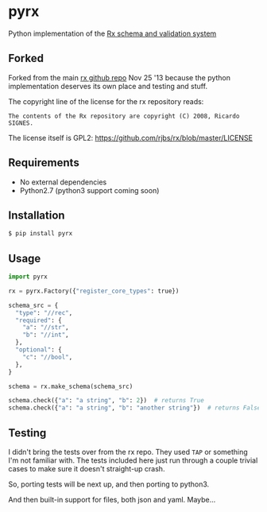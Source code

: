 pyrx
====

Python implementation of the [Rx schema and validation system](http://rx.codesimply.com/)


Forked
------

Forked from the main [rx github repo](https://github.com/rjbs/rx) Nov 25 '13
because the python implementation deserves its own place and testing and stuff.

The copyright line of the license for the rx repository reads:

    The contents of the Rx repository are copyright (C) 2008, Ricardo SIGNES.

The license itself is GPL2: https://github.com/rjbs/rx/blob/master/LICENSE


Requirements
------------

* No external dependencies
* Python2.7 (python3 support coming soon)


Installation
------------

```bash
$ pip install pyrx
```


Usage
-----

```python
import pyrx

rx = pyrx.Factory({"register_core_types": true})

schema_src = {
  "type": "//rec",
  "required": {
    "a": "//str",
    "b": "//int",
  },
  "optional": {
    "c": "//bool",
  },
}

schema = rx.make_schema(schema_src)

schema.check({"a": "a string", "b": 2})  # returns True
schema.check({"a": "a string", "b": "another string"})  # returns False

```


Testing
-------

I didn't bring the tests over from the rx repo. They used `TAP` or something
I'm not familiar with. The tests included here just run through a couple
trivial cases to make sure it doesn't straight-up crash.

So, porting tests will be next up, and then porting to python3.

And then built-in support for files, both json and yaml. Maybe...
